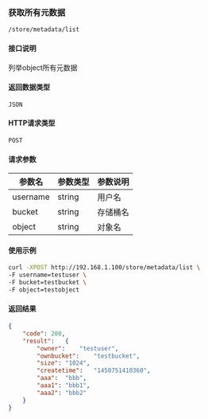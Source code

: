 ### 获取所有元数据
`/store/metadata/list`

#### 接口说明
列举object所有元数据

#### 返回数据类型
`JSON`

#### HTTP请求类型
`POST`

#### 请求参数
|参数名|参数类型|参数说明|
|--|--|--|
|username|string|用户名|
|bucket|string|存储桶名|
|object|string|对象名|

#### 使用示例
```sh
curl -XPOST http://192.168.1.100/store/metadata/list \
-F username=testuser \
-F bucket=testbucket \
-F object=testobject 
```

#### 返回结果
```json
{
	"code":	200,
	"result":	{	
	    "owner":	"testuser",
		"ownbucket":	"testbucket",
		"size":	"1024",
		"createtime":	"1450751410360",
		"aaa":	"bbb",
		"aaa1":	"bbb1",
		"aaa2":	"bbb2"
	}
}
```